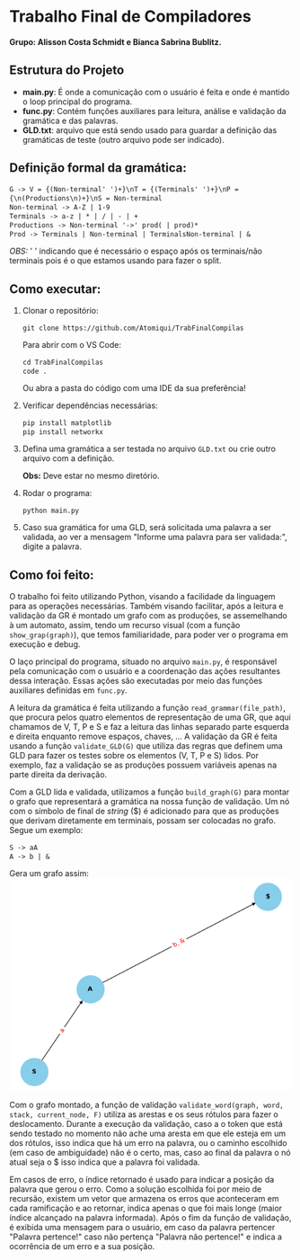 # Trabalho Final de Compiladores

#### Grupo: Alisson Costa Schmidt e Bianca Sabrina Bublitz.

## Estrutura do Projeto
  * **main.py**: É onde a comunicação com o usuário é feita e onde é mantido o loop principal do programa.
  * **func.py**: Contém funções auxiliares para leitura, análise e validação da gramática e das palavras.
  * **GLD.txt**: arquivo que está sendo usado para guardar a definição das gramáticas de teste (outro arquivo pode ser indicado).

## Definição formal da gramática:
```
G -> V = {(Non-terminal' ')+}\nT = {(Terminals' ')+}\nP = {\n(Productions\n)+}\nS = Non-terminal
Non-terminal -> A-Z | 1-9
Terminals -> a-z | * | / | - | + 
Productions -> Non-terminal '->' prod( | prod)*
Prod -> Terminals | Non-terminal | TerminalsNon-terminal | &
```
_OBS:_ ' ' indicando que é necessário o espaço após os terminais/não terminais pois é o que estamos usando para fazer o split.

## Como executar:
  1. Clonar o repositório:
      ```
      git clone https://github.com/Atomiqui/TrabFinalCompilas
      ```
      Para abrir com o VS Code:
      ```
      cd TrabFinalCompilas
      code .
      ```

      Ou abra a pasta do código com uma IDE da sua preferência!


  2. Verificar dependências necessárias:
      ```
      pip install matplotlib
      pip install networkx 
      ```
  3. Defina uma gramática a ser testada no arquivo ```GLD.txt``` ou crie outro arquivo com a definição.
    
      **Obs:** Deve estar no mesmo diretório.

  4. Rodar o programa:
      ```
      python main.py
      ```
  5. Caso sua gramática for uma GLD, será solicitada uma palavra a ser validada, ao ver a mensagem "Informe uma palavra para ser validada:", digite a palavra.

## Como foi feito:
O trabalho foi feito utilizando Python, visando a facilidade da linguagem para as operações necessárias. Também visando facilitar, após a leitura e validação da GR é montado um grafo com as produções, se assemelhando à um automato, assim, tendo um recurso visual (com a função ```show_grap(graph)```), que temos familiaridade, para poder ver o programa em execução e debug.

O laço principal do programa, situado no arquivo ```main.py```, é responsável pela comunicação com o usuário e a coordenação das ações resultantes dessa interação. Essas ações são executadas por meio das funções auxiliares definidas em ```func.py```.

A leitura da gramática é feita utilizando a função ```read_grammar(file_path)```, que procura pelos quatro elementos de representação de uma GR, que aqui chamamos de V, T, P e S e faz a leitura das linhas separado parte esquerda e direita enquanto remove espaços, chaves, ... A validação da GR é feita usando a função ```validate_GLD(G)``` que utiliza das regras que definem uma GLD para fazer os testes sobre os elementos (V, T, P e S) lidos. Por exemplo, faz a validação se as produções possuem variáveis apenas na parte direita da derivação.

Com a GLD lida e validada, utilizamos a função ````build_graph(G)```` para montar o grafo que representará a gramática na nossa função de validação. Um nó com o símbolo de final de _string_ ($) é adicionado para que as produções que derivam diretamente em terminais, possam ser colocadas no grafo. Segue um exemplo:
```
S -> aA
A -> b | &
```
Gera um grafo assim:
![Grafo_Exemplo](https://github.com/Atomiqui/TrabFinalCompilas/blob/main/src/img_grafo.png)

Com o grafo montado, a função de validação ```validate_word(graph, word, stack, current_node, F)``` utiliza as arestas e os seus rótulos para fazer o deslocamento. Durante a execução da validação, caso a o token que está sendo testado no momento não ache uma aresta em que ele esteja em um dos rótulos, isso indica que há um erro na palavra, ou o caminho escolhido (em caso de ambiguidade) não é o certo, mas, caso ao final da palavra o nó atual seja o $ isso indica que a palavra foi validada.

Em casos de erro, o índice retornado é usado para indicar a posição da palavra que gerou o erro. Como a solução escolhida foi por meio de recursão, existem um vetor que armazena os erros que aconteceram em cada ramificação e ao retornar, indica apenas o que foi mais longe (maior índice alcançado na palavra informada). Após o fim da função de validação, é exibida uma mensagem para o usuário, em caso da palavra pertencer "Palavra pertence!" caso não pertença "Palavra não pertence!" e indica a ocorrência de um erro e a sua posição.

